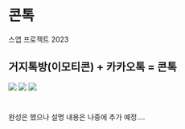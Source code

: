 # 콘톡

스앱 프로젝트 2023

## 거지톡방(이모티콘) + 카카오톡 = 콘톡

<img src="https://img.shields.io/badge/Flutter-02569B?style=flat&logo=Flutter&logoColor=white"/> <img src="https://img.shields.io/badge/Dart-0175C2?style=flat&logo=Dart&logoColor=white"/> <img src="https://img.shields.io/badge/Firebase-FFCA28?style=flat&logo=Firebase&logoColor=white"/>



#
완성은 했으나 설명 내용은 나중에 추가 예정....
